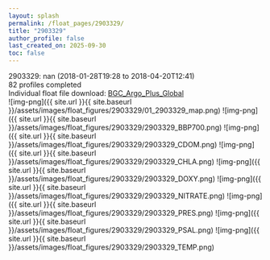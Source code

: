 ```yaml
---
layout: splash
permalink: /float_pages/2903329/
title: "2903329"
author_profile: false
last_created_on: 2025-09-30
toc: false
---
```

 
2903329: nan (2018-01-28T19:28 to 2018-04-20T12:41)\
82 profiles completed\
Individual float file download: [BGC_Argo_Plus_Global](https://ftp.soest.hawaii.edu/bgc_argo_plus/Individual_Floats/outliers_removed/2903329_Sprof_processed.nc)\
![img-png]({{ site.url }}{{ site.baseurl }}/assets/images/float_figures/2903329/01_2903329_map.png)
![img-png]({{ site.url }}{{ site.baseurl }}/assets/images/float_figures/2903329/2903329_BBP700.png)
![img-png]({{ site.url }}{{ site.baseurl }}/assets/images/float_figures/2903329/2903329_CDOM.png)
![img-png]({{ site.url }}{{ site.baseurl }}/assets/images/float_figures/2903329/2903329_CHLA.png)
![img-png]({{ site.url }}{{ site.baseurl }}/assets/images/float_figures/2903329/2903329_DOXY.png)
![img-png]({{ site.url }}{{ site.baseurl }}/assets/images/float_figures/2903329/2903329_NITRATE.png)
![img-png]({{ site.url }}{{ site.baseurl }}/assets/images/float_figures/2903329/2903329_PRES.png)
![img-png]({{ site.url }}{{ site.baseurl }}/assets/images/float_figures/2903329/2903329_PSAL.png)
![img-png]({{ site.url }}{{ site.baseurl }}/assets/images/float_figures/2903329/2903329_TEMP.png)
